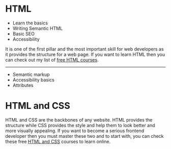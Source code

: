 # HTML 

* Learn the basics
* Writing Semantic HTML
* Basic SEO
* Accessibility

It is one of the first pillar and the most important skill for web developers as it provides the structure for a web page. If you want to learn HTML then you can check out my list of [free HTML courses](http://www.java67.com/2018/02/5-free-html-and-css-courses-to-learn-web-development.html).

---

* Semantic markup
* Accessibility basics
* Attributes

# HTML and CSS

HTML and CSS are the backbones of any website. HTML provides the structure while CSS provides the style and help them to look better and more visually appealing. If you want to become a serious frontend developer then you must master these two and to start with, you can check these free [HTML and CSS](http://www.java67.com/2018/02/5-free-html-and-css-courses-to-learn-web-development.html) courses to learn online.
